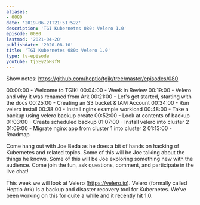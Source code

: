 ```yaml
---
aliases:
- 0080
date: '2019-06-21T21:51:52Z'
description: 'TGI Kubernetes 080: Velero 1.0'
episode: 0080
lastmod: '2021-04-20'
publishdate: '2020-08-10'
title: 'TGI Kubernetes 080: Velero 1.0'
type: tv-episode
youtube: tj5Ey2bHsfM
---
```


Show notes: https://github.com/heptio/tgik/tree/master/episodes/080

00:00:00 - Welcome to TGIK!
00:04:00 - Week in Review
00:19:00 - Velero and why it was renamed from Ark
00:21:00 - Let&#39;s get started, starting with the docs
00:25:00 - Creating an S3 bucket &amp; IAM Account
00:34:00 - Run velero install
00:38:00 - Install nginx example workload
00:48:00 - Take a backup using velero backup create
00:52:00 - Look at contents of backup
01:03:00 - Create scheduled backup
01:07:00 - Install velero into cluster 2
01:09:00 - Migrate nginx app from cluster 1 into cluster 2
01:13:00 - Roadmap

Come hang out with Joe Beda as he does a bit of hands on hacking of Kubernetes and related topics. Some of this will be Joe talking about the things he knows. Some of this will be Joe exploring something new with the audience. Come join the fun, ask questions, comment, and participate in the live chat!

This week we will look at Velero (https://velero.io).  Velero (formally called Heptio Ark) is a backup and disaster recovery tool for Kubernetes. We&#39;ve been working on this for quite a while and it recently hit 1.0.
